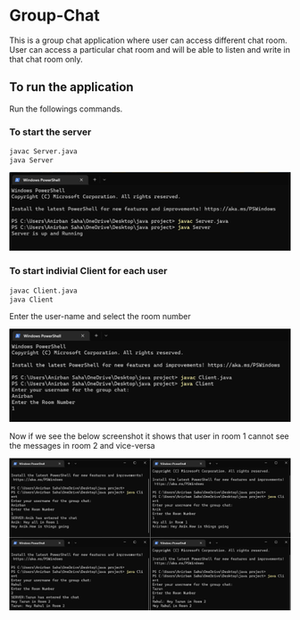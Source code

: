 # Group-Chat
This is a group chat application where user can access different chat room.
User can access a particular chat room and will be able to listen and write in that chat room only.

<h2>To run the application</h2>
Run the followings commands.
<h3>To start the server</h3>

```
javac Server.java
java Server
```
![Screenshot](server2.png)


<h3>To start indivial Client for each user</h3>

```
javac Client.java
java Client
```

Enter the user-name and select the room number

![Screenshot](client.png)

Now if we see the below screenshot it shows that user in room 1 cannot see the messages in room 2 and vice-versa

![Screenshot](room.png)
